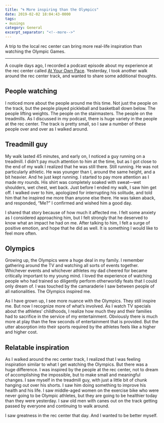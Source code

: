 ```yaml
---
title: "🌀 More inspiring than the Olympics"
date: 2019-02-02 18:04:43-0000
tags:
- musings
category: General
excerpt_separator: "<!--more-->"
---
```


A trip to the local rec center can bring more real-life inspiration than watching the Olympic Games.

<!--more-->

***

A couple days ago, I recorded a podcast episode about my experience at the rec center called [At Your Own Pace](https://www.bennorris.org/2019/01/31/at-your-own.html). Yesterday, I took another walk around the rec center track, and wanted to share some additional thoughts.

## People watching
I noticed more about the people around me this time. Not just the people on the track, but the people played pickleball and basketball down below. The people lifting weights. The people on the stairmasters. The people on the treadmills. As I discussed in my podcast, there is huge variety in the people at the rec center. The track is pretty small, so I saw a number of these people over and over as I walked around.

## Treadmill guy
My walk lasted 45 minutes, and early on, I noticed a guy running on a treadmill. I didn’t pay much attention to him at the time, but as I got close to the end of my walk I realized that he was still there. Still running. He was not particularly athletic. He was younger than I, around the same height, and a bit heavier. And he just kept running. I started to pay more attention as I made my rounds. His shirt was completely soaked with sweat—wet shoulders, wet chest, wet back. Just before I ended my walk, I saw him get off. I walked over to him, apologized for interrupting his solitude, and told him that he inspired me more than anyone else there. He was taken aback, and responded, “Me?” I confirmed and wished him a good day.

I shared that story because of how much it affected me. I felt some anxiety as I considered approaching him, but I felt strongly that he deserved to know what an impact he had on me. After talking to him, I felt a surge of positive emotion, and hope that he did as well. It is something I would like to feel more often.

## Olympics
Growing up, the Olympics were a huge deal in my family. I remember gathering around the TV and watching all sorts of events together. Whichever events and whichever athletes my dad cheered for became critically important to my young mind. I loved the experience of watching people who had trained so diligently perform otherworldly feats that I could only dream of. I was touched by the camaraderie I saw between people of all nationalities. The Olympics inspired me.

As I have grown up, I see more nuance with the Olympics. They still inspire me. But now I recognize more of what’s involved. As I watch TV specials about the athletes’ childhoods, I realize how much they and their families had to sacrifice in the service of my entertainment. Obviously there is much more at play than the few seconds of entertainment that is provided. But the utter absorption into their sports required by the athletes feels like a higher and higher cost.

## Relatable inspiration
As I walked around the rec center track, I realized that I was feeling inspiration similar to what I get watching the Olympics. But there was a huge difference. I was inspired by the people at the rec center, not to dream of accomplishing the impossible, but to make small and meaningful changes. I saw myself in the treadmill guy, with just a little bit of chunk hanging out over his shorts. I saw him doing something to improve his health and his life. I saw middle-aged women on the exercise bike who were never going to be Olympic athletes, but they are going to be healthier today than they were yesterday. I saw old men with canes out on the track getting passed by everyone and continuing to walk around.

I saw greatness in the rec center that day. And I wanted to be better myself.